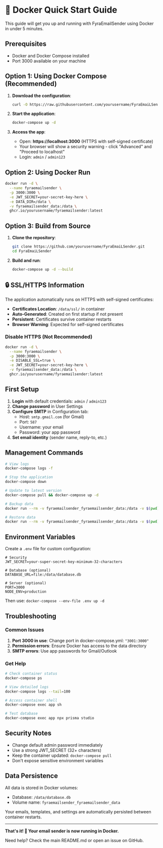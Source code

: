 # 🐳 Docker Quick Start Guide

This guide will get you up and running with FyraEmailSender using Docker in under 5 minutes.

## Prerequisites

- Docker and Docker Compose installed
- Port 3000 available on your machine

## Option 1: Using Docker Compose (Recommended)

1. **Download the configuration**:
   ```bash
   curl -O https://raw.githubusercontent.com/yourusername/FyraEmaiLSender/main/docker-compose.yml
   ```

2. **Start the application**:
   ```bash
   docker-compose up -d
   ```

3. **Access the app**:
   - Open: **https://localhost:3000** (HTTPS with self-signed certificate)
   - Your browser will show a security warning - click "Advanced" and "Proceed to localhost"
   - Login: `admin` / `admin123`

## Option 2: Using Docker Run

```bash
docker run -d \
  --name fyraemailsender \
  -p 3000:3000 \
  -e JWT_SECRET=your-secret-key-here \
  -e DATA_DIR=/data \
  -v fyraemailsender_data:/data \
  ghcr.io/yourusername/fyraemailsender:latest
```

## Option 3: Build from Source

1. **Clone the repository**:
   ```bash
   git clone https://github.com/yourusername/FyraEmaiLSender.git
   cd FyraEmaiLSender
   ```

2. **Build and run**:
   ```bash
   docker-compose up -d --build
   ```

## 🔒 SSL/HTTPS Information

The application automatically runs on HTTPS with self-signed certificates:

- **Certificates Location**: `/data/ssl/` in container
- **Auto-Generated**: Created on first startup if not present
- **Persistent**: Certificates survive container restarts
- **Browser Warning**: Expected for self-signed certificates

### Disable HTTPS (Not Recommended)
```bash
docker run -d \
  --name fyraemailsender \
  -p 3000:3000 \
  -e DISABLE_SSL=true \
  -e JWT_SECRET=your-secret-key-here \
  -v fyraemailsender_data:/data \
  ghcr.io/yourusername/fyraemailsender:latest
```

## First Setup

1. **Login** with default credentials: `admin` / `admin123`
2. **Change password** in User Settings
3. **Configure SMTP** in Configuration tab:
   - Host: `smtp.gmail.com` (for Gmail)
   - Port: `587`
   - Username: your email
   - Password: your app password
4. **Set email identity** (sender name, reply-to, etc.)

## Management Commands

```bash
# View logs
docker-compose logs -f

# Stop the application
docker-compose down

# Update to latest version
docker-compose pull && docker-compose up -d

# Backup data
docker run --rm -v fyraemailsender_fyraemailsender_data:/data -v $(pwd):/backup busybox tar czf /backup/backup.tar.gz /data

# Restore data
docker run --rm -v fyraemailsender_fyraemailsender_data:/data -v $(pwd):/backup busybox tar xzf /backup/backup.tar.gz -C /
```

## Environment Variables

Create a `.env` file for custom configuration:

```env
# Security
JWT_SECRET=your-super-secret-key-minimum-32-characters

# Database (optional)
DATABASE_URL=file:/data/database.db

# Server (optional)
PORT=3000
NODE_ENV=production
```

Then use: `docker-compose --env-file .env up -d`

## Troubleshooting

### Common Issues

1. **Port 3000 in use**: Change port in docker-compose.yml: `"3001:3000"`
2. **Permission errors**: Ensure Docker has access to the data directory
3. **SMTP errors**: Use app passwords for Gmail/Outlook

### Get Help

```bash
# Check container status
docker-compose ps

# View detailed logs
docker-compose logs --tail=100

# Access container shell
docker-compose exec app sh

# Test database
docker-compose exec app npx prisma studio
```

## Security Notes

- Change default admin password immediately
- Use a strong JWT_SECRET (32+ characters)
- Keep the container updated: `docker-compose pull`
- Don't expose sensitive environment variables

## Data Persistence

All data is stored in Docker volumes:
- Database: `/data/database.db`
- Volume name: `fyraemailsender_fyraemailsender_data`

Your emails, templates, and settings are automatically persisted between container restarts.

---

**That's it! 🚀 Your email sender is now running in Docker.**

Need help? Check the main README.md or open an issue on GitHub.
